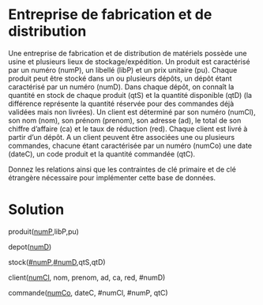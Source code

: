 # Entreprise de fabrication et de distribution

Une entreprise de fabrication et de distribution de matériels possède une usine et plusieurs lieux de
stockage/expédition.
Un produit est caractérisé par un numéro (numP), un libellé (libP) et un prix unitaire (pu).
Chaque produit peut être stocké dans un ou plusieurs dépôts, un dépôt étant caractérisé par un numéro (numD).
Dans chaque dépôt, on connaît la quantité en stock de chaque produit (qtS) et la quantité disponible (qtD) (la différence représente la quantité réservée pour des commandes déjà validées mais non livrées).
Un client est déterminé par son numéro (numCl), son nom (nom), son prénom (prenom), son adresse (ad), le total de son chiffre d’affaire (ca) et le taux de réduction (red).
Chaque client est livré à partir d’un dépôt.
A un client peuvent être associées une ou plusieurs commandes, chacune étant caractérisée par un numéro (numCo) une date (dateC), un code produit et la quantité commandée (qtC).

Donnez les relations ainsi que les contraintes de clé primaire et de clé étrangère nécessaire pour implémenter cette base de données.

# Solution

produit(<ins>numP</ins>,libP,pu)

depot(<ins>numD</ins>)

stock(<ins>\#numP,\#numD</ins>,qtS,qtD)

client(<ins>numCl</ins>, nom, prenom, ad, ca, red, \#numD)

commande(<ins>numCo</ins>, dateC, \#numCl, \#numP, qtC)
